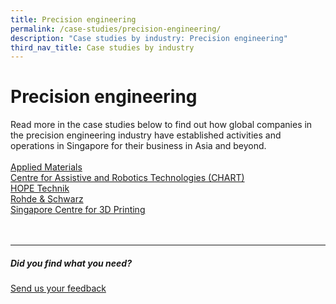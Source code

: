 ```yaml
---
title: Precision engineering
permalink: /case-studies/precision-engineering/
description: "Case studies by industry: Precision engineering"
third_nav_title: Case studies by industry
---
```

# Precision engineering
Read more in the case studies below to find out how global companies in the precision engineering industry have established activities and operations in Singapore for their business in Asia and beyond. <br>
<br>
[Applied Materials](https://www.edb.gov.sg/content/edb/en/our-industries/company-highlights/applied-materials.html)  
[Centre for Assistive and Robotics Technologies (CHART)](https://www.edb.gov.sg/content/edb/en/our-industries/company-highlights/centre-for-healthcare-assistive-and-robotics-technologies.html)  
[HOPE Technik](https://www.edb.gov.sg/content/edb/en/our-industries/company-highlights/hope-technik.html)  
[Rohde &amp; Schwarz](https://www.edb.gov.sg/content/edb/en/our-industries/company-highlights/rohde-and-schwarz.html)  
[Singapore Centre for 3D Printing](https://www.edb.gov.sg/content/edb/en/our-industries/company-highlights/singapore-centre-for-3d-printing-sc3dp.html)
<br>
<br>
<br>

<hr>

##### Did you find what you need?
[Send us your feedback](https://form.gov.sg/642693623cb98f001239be0d)